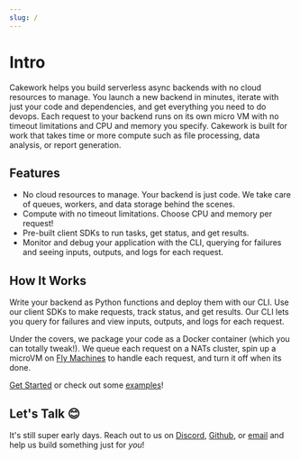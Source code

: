 ```yaml
---
slug: /
---
```


# Intro

Cakework helps you build serverless async backends with no cloud resources to manage. You launch a new backend in minutes, iterate with just your code and dependencies, and get everything you need to do devops. Each request to your backend runs on its own micro VM with no timeout limitations and CPU and memory you specify. Cakework is built for work that takes time or more compute such as file processing, data analysis, or report generation.

## Features

* No cloud resources to manage. Your backend is just code. We take care of queues, workers, and data storage behind the scenes.
* Compute with no timeout limitations. Choose CPU and memory per request!
* Pre-built client SDKs to run tasks, get status, and get results.
* Monitor and debug your application with the CLI, querying for failures and seeing inputs, outputs, and logs for each request.

## How It Works

Write your backend as Python functions and deploy them with our CLI. Use our client SDKs to make requests, track status, and get results. Our CLI lets you query for failures and view inputs, outputs, and logs for each request. 

Under the covers, we package your code as a Docker container (which you can totally tweak!). We queue each request on a NATs cluster, spin up a microVM on [Fly Machines](https://fly.io/docs/machines/) to handle each request, and turn it off when its done.

[Get Started](./gettingstarted) or check out some [examples](./examples)!

## Let's Talk 😊

It's still super early days. Reach out to us on [Discord](https://discord.gg/yB6GvheDcP), [Github](https://github.com/usecakework), or [email](mailto:eric@cakework.com) and help us build something just for *you*!